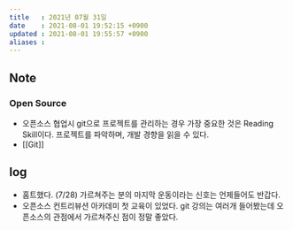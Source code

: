 ```yaml
---
title   : 2021년 07월 31일 
date    : 2021-08-01 19:52:15 +0900
updated : 2021-08-01 19:55:57 +0900
aliases : 
---
```

## Note
### Open Source  
- 오픈소스 협업시 git으로 프로젝트를 관리하는 경우 가장 중요한 것은 Reading Skill이다. 프로젝트를 파악하며, 개발 경향을 읽을 수 있다.  
- [[Git]]

## log 
- 홈트했다. (7/28) 가르쳐주는 분의 마지막 운동이라는 신호는 언제들어도 반갑다.  
- 오픈소스 컨트리뷰션 아카데미 첫 교육이 있었다. git 강의는 여러개 들어봤는데 오픈소스의 관점에서 가르쳐주신 점이 정말 좋았다. 
